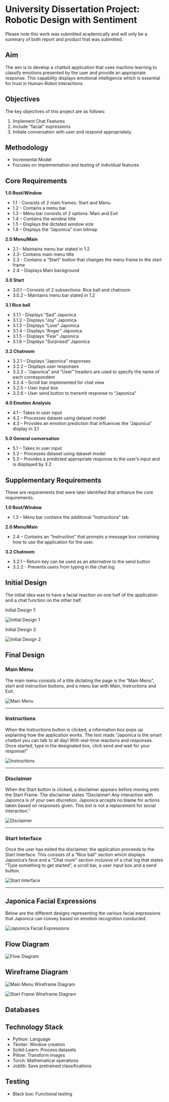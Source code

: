 # University Dissertation Project: Robotic Design with Sentiment
Please note this work was submitted academically and will only be a summary of both report and product that was submitted.

## Aim
The aim is to develop a chatbot application that uses machine learning to classify emotions 
presented by the user and provide an appropriate response. This capability displays emotional 
intelligence which is essential for trust in Human-Robot interactions.

## Objectives
The key objectives of this project are as follows: 
1. Implement Chat Features 
2. Include “facial” expressions 
3. Initiate conversation with user and respond appropriately.

## Methodology
- Incremental Model
- Focuses on implementation and testing of individual features

## Core Requirements
**1.0 Root/Window** 
- 1.1 - Consists of 2 main frames: Start and Menu 
- 1.2 - Contains a menu bar 
- 1.3 – Menu bar consists of 2 options: Main and Exit 
- 1.4 – Contains the window title 
- 1.5 – Displays the dictated window size 
- 1.6 – Displays the “Japonica” icon bitmap
  
**2.0 Menu/Main** 
- 2.1 - Maintains menu bar stated in 1.2 
- 2.2- Contains main menu title 
- 2.3 - Contains a “Start” button that changes the menu frame to the start frame 
- 2.4 – Displays Main background

**3.0 Start** 
- 3.0.1 – Consists of 2 subsections: Rice ball and chatroom 
- 3.0.2 – Maintains menu bar stated in 1.2 

**3.1 Rice ball** 
- 3.1.1 - Displays “Sad” Japonica 
- 3.1.2 – Displays “Joy” Japonica 
- 3.1.3 – Displays ”Love” Japonica 
- 3.1.4 – Displays “Anger” Japonica 
- 3.1.5 – Displays “Fear” Japonica 
- 3.1.6 – Displays “Surprised” Japonica 

**3.2 Chatroom** 
- 3.2.1 – Displays “Japonica” responses 
- 3.2.2 – Displays user responses 
- 3.2.3 – “Japonica” and “User” headers are used to specify the name of each correspondent 
- 3.2.4 – Scroll bar implemented for chat view 
- 3.2.5 – User input box 
- 3.2.6 – User send button to transmit response to “Japonica” 

**4.0 Emotion Analysis** 
- 4.1 – Takes in user input 
- 4.2 – Processes dataset using dataset model 
- 4.3 – Provides an emotion prediction that influences the “Japonica” display in 3.1 

**5.0 General conversation** 
- 5.1 – Takes in user input 
- 5.2 – Processes dataset using dataset model 
- 5.3 – Provides a predicted appropriate response to the user’s input and is displayed by 3.2 

## Supplementary Requirements
These are requirements that were later identified that enhance the core requirements. 

**1.0 Root/Window** 
- 1.3 – Menu bar contains the additional “Instructions” tab 

**2.0 Menu/Main** 
- 2.4 – Contains an “Instruction” that prompts a message box containing how to use the 
application for the user. 

**3.2 Chatroom** 
- 3.2.1 – Return key can be used as an alternative to the send button 
- 3.2.2 - Prevents users from typing in the chat log 

## Initial Design

The initial idea was to have a facial reaction on one half of the application and a chat function 
on the other half.

Initial Design 1:

![Initial Design 1](Initial-Design-1.png)

Initial Design 2:

![Initial Design 2](Initial-Design-2.png)

## Final Design

### Main Menu

The main menu consists of a title dictating the page is the “Main Menu”, start and instruction 
buttons, and a menu bar with Main, Instructions and Exit.

![Main Menu](Main-Menu.png)

---

### Instructions

When the Instructions button is clicked, a information box pops up explaining how the 
application works. The text reads ”Japonica is the smart chatbot you can talk to all day! With 
real-time reactions and responses. Once started, type in the designated box, click send and 
wait for your response!” 

![Instructions](Instructions.png)

---

### Disclaimer

When the Start button is clicked, a disclaimer appears before moving onto the Start Frame. The 
disclaimer states “Disclaimer! Any interaction with Japonica is of your own discretion. Japonica 
accepts no blame for actions taken based on responses given. This bot is not a replacement for 
social interaction.” 

![Disclaimer](Disclaimer.png)

---

### Start Interface

Once the user has exited the disclaimer, the application proceeds to the Start Interface. This 
consists of a “Rice ball” section which displays Japonica’s face and a “Chat room” section 
inclusive of a chat log that states “Type something to get started”, a scroll bar, a user input box 
and a send button.

![Start Interface](Start-Interface.png)

---

## Japonica Facial Expressions

Below are the different designs representing the various facial expressions that Japonica can 
convey based on emotion recognition conducted. 

![Japonica Facial Expressions](Japonica-Facial-Expressions.png)

## Flow Diagram

![Flow Diagram](Flow-Diagram.png)

## Wireframe Diagram

![Main Menu Wireframe Diagram](Main-Menu-Wireframe-Diagram.png)

![Start Frame Wireframe Diagram](Start-Frame-Wireframe-Diagram.png)

## Databases

## Technology Stack
- Python: Language
- Tkinter: Window creation
- Scikit-Learn: Process datasets
- Pillow: Transform images
- Torch: Mathematical operations
- Joblib: Save pretrained classifications

## Testing
- Black box: Functional testing
